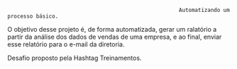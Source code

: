                                                           Automatizando um processo básico. 

O objetivo desse projeto é, de forma automatizada, gerar um ralatório a partir da análise dos dados de vendas de uma empresa,
e ao final, enviar esse relatório para o e-mail da diretoria. 

Desafio proposto pela Hashtag Treinamentos.
